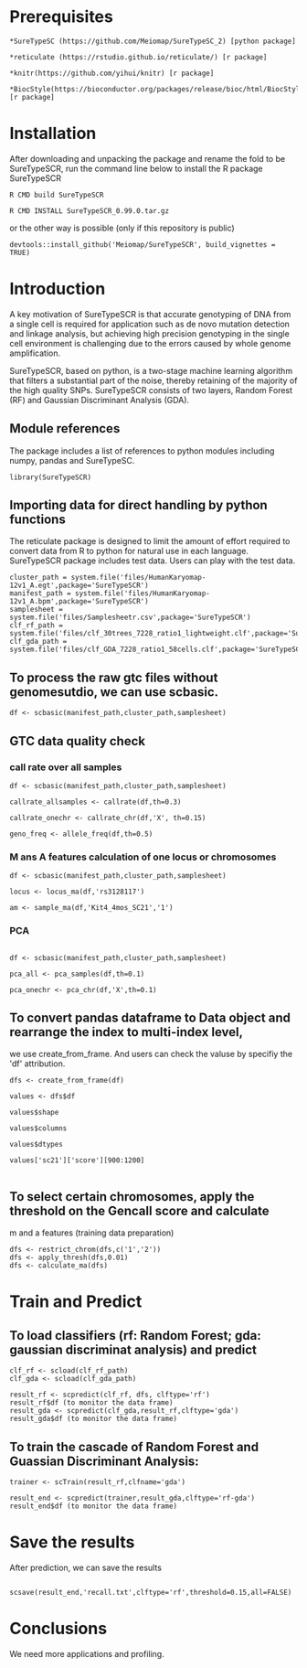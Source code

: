 # Prerequisites
```
*SureTypeSC (https://github.com/Meiomap/SureTypeSC_2) [python package]

*reticulate (https://rstudio.github.io/reticulate/) [r package]

*knitr(https://github.com/yihui/knitr) [r package]

*BiocStyle(https://bioconductor.org/packages/release/bioc/html/BiocStyle.html) [r package]
```

# Installation

After downloading and unpacking the package and rename the fold to be SureTypeSCR, run the command line below to install the R package SureTypeSCR

```
R CMD build SureTypeSCR

R CMD INSTALL SureTypeSCR_0.99.0.tar.gz
```

or the other way is possible (only if this repository is public)
```
devtools::install_github('Meiomap/SureTypeSCR', build_vignettes = TRUE)
```


# Introduction

A key motivation of SureTypeSCR is that accurate genotyping of DNA from a single cell is required for application such as de novo mutation detection and linkage analysis, but achieving high precision genotyping in the single cell environment is challenging due to the errors caused by whole genome amplification.

SureTypeSCR, based on python, is a two-stage machine learning algorithm that filters a substantial part of the noise, thereby retaining of the majority of
the high quality SNPs. SureTypeSCR consists of two layers, Random Forest (RF) and Gaussian Discriminant Analysis (GDA).



## Module references

The package includes a list of references to python
modules including numpy, pandas and SureTypeSC.

```{r loadup}
library(SureTypeSCR)
```



## Importing data for direct handling by python functions

The reticulate package is designed to limit the amount
of effort required to convert data from R to python
for natural use in each language. SureTypeSCR package includes test data. Users can play with the test data.

```{r doimp}
cluster_path = system.file('files/HumanKaryomap-12v1_A.egt',package='SureTypeSCR')
manifest_path = system.file('files/HumanKaryomap-12v1_A.bpm',package='SureTypeSCR')
samplesheet = system.file('files/Samplesheetr.csv',package='SureTypeSCR')
clf_rf_path = system.file('files/clf_30trees_7228_ratio1_lightweight.clf',package='SureTypeSCR')
clf_gda_path = system.file('files/clf_GDA_7228_ratio1_58cells.clf',package='SureTypeSCR')
```

## To process the raw gtc files without genomesutdio, we can use scbasic.

```{r dota}
df <- scbasic(manifest_path,cluster_path,samplesheet)
```

## GTC data quality check
### call rate over all samples

```{r call}
df <- scbasic(manifest_path,cluster_path,samplesheet)

callrate_allsamples <- callrate(df,th=0.3)

callrate_onechr <- callrate_chr(df,'X', th=0.15)

geno_freq <- allele_freq(df,th=0.5)

```

### M ans A features calculation of one locus or chromosomes

```{r locus}
df <- scbasic(manifest_path,cluster_path,samplesheet)

locus <- locus_ma(df,'rs3128117')

am <- sample_ma(df,'Kit4_4mos_SC21','1')

```



### PCA

```{r PCA}

df <- scbasic(manifest_path,cluster_path,samplesheet)

pca_all <- pca_samples(df,th=0.1)

pca_onechr <- pca_chr(df,'X',th=0.1)
```


## To convert pandas dataframe to Data object and rearrange the index to multi-index level,
we use create_from_frame. And users can check the valuse by specifiy the 'df' attribution.
```{r dotinde}
dfs <- create_from_frame(df)

values <- dfs$df

values$shape

values$columns

values$dtypes

values['sc21']['score'][900:1200]


```

## To select certain chromosomes, apply the threshold on the Gencall score and calculate
m and a features (training data preparation)

```{r dotx}
dfs <- restrict_chrom(dfs,c('1','2'))
dfs <- apply_thresh(dfs,0.01)
dfs <- calculate_ma(dfs) 

```

# Train and Predict

## To load classifiers (rf: Random Forest; gda: gaussian discriminat analysis) and predict

```{r dorpart}
clf_rf <- scload(clf_rf_path)
clf_gda <- scload(clf_gda_path)

result_rf <- scpredict(clf_rf, dfs, clftype='rf')
result_rf$df (to monitor the data frame)
result_gda <- scpredict(clf_gda,result_rf,clftype='gda')
result_gda$df (to monitor the data frame)
```

## To train the cascade of Random Forest and Guassian Discriminant Analysis:

```{r dopt}
trainer <- scTrain(result_rf,clfname='gda')

result_end <- scpredict(trainer,result_gda,clftype='rf-gda') 
result_end$df (to monitor the data frame)

```


# Save the results

After prediction, we can save the results

```{r doincr}

scsave(result_end,'recall.txt',clftype='rf',threshold=0.15,all=FALSE)

```





# Conclusions

We need more applications and profiling.
